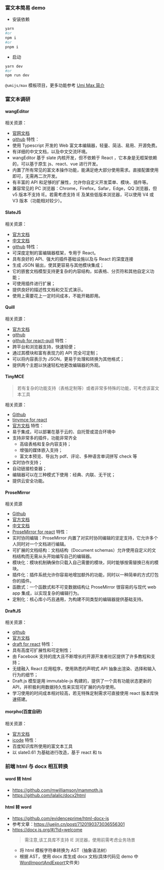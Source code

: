 ### 富文本简易 demo

- 安装依赖

```bash
yarn
#or
npm i
#or
pnpm i

```

- 启动

```bash
yarn dev
#or
npm run dev
```

`@umijs/max` 模板项目，更多功能参考 [Umi Max 简介](https://next.umijs.org/zh-CN/docs/max/introduce)

### 富文本调研

#### wangEditor

相关资源：

- [官网文档](https://www.wangeditor.com/v5/)
- [github](https://github.com/wangeditor-team/wangEditor) 特性：
- 使用 Typescript 开发的 Web 富文本编辑器，轻量、简洁、易用、开源免费。
- 有详细的中文文档，以及中文交流环境。
- wangEditor 基于 slate 内核开发，但不依赖于 React ，它本身是无框架依赖的，可以基于原生 js、react、vue 进行开发。
- 内置了所有常见的富文本操作功能，能满足绝大部分使用需求。直接配置使用即可，无需再二次开发。
- 有丰富的 API 和足够的扩展性，允许你自定义开发菜单、模块、插件等。
- 兼容常见的 PC 浏览器：Chrome，Firefox，Safar，Edge，QQ 浏览器，但 v5 版本不支持 IE。若需考虑支持 IE 及某些低版本浏览器，可以使用 V4 或 V3 版本（功能相对较少）。

#### SlateJS

相关资源：

- [官方文档](https://docs.slatejs.org/)
- [中文文档](https://rain120.github.io/athena/zh/slate/SlateStart.html)
- [github](https://github.com/ianstormtaylor/slate) 特性：
- 可深度定制的富编辑器框架，专用于 React。
- 具有良好的 API、强大的插件基础设施以及与 React 的深度连接
- 生成 JSON 输出，使其更容易与其他模块集成；
- 它的嵌套文档模型支持更复杂的内容结构，如表格、分页符和其他自定义功能；
- 可使用插件进行扩展；
- 提供良好的描述性文档和交互式演示。
- 使用上需要花上一定时间成本，不能开箱即用。

#### Quill

相关资源：

- [官方文档](https://quilljs.com/docs/quickstart/)
- [github](https://github.com/quilljs/quill/)
- [github for react-quill](https://github.com/zenoamaro/react-quill) 特性：
- 跨平台和浏览器支持，快速轻便；
- 通过其模块和富有表现力的 API 完全可定制；
- 可以将内容表示为 JSON，更易于处理和转换为其他格式；
- 提供两个主题以快速轻松地更改编辑器的外观。

#### TinyMCE

> 若有复杂的功能支持（表格定制等）或者非常多特殊的功能，可考虑该富文本工具

相关资源：

- [Github](https://github.com/tinymce/tinymce)
- [tinymce for react](https://github.com/tinymce/tinymce-react)
- [官方文档](https://www.tiny.cloud/docs/tinymce/6/) 特性：
- 易于集成，可以部署在基于云的、自托管或混合环境中
- 支持非常多的插件，功能非常齐全
  - 高级表格和复杂内容支持；
  - 增强的媒体嵌入支持；
  - 富文本预览、导出为 pdf、评论、多种语言单词拼写 check 等
- 实时协作支持；
- 自动链接检查器；
- 编辑器可以在三种模式下使用：经典、内联、无干扰；
- 提供云安全功能。

#### ProseMirror

相关资源

- [Github](https://github.com/ProseMirror/prosemirror-view)
- [官方文档](https://prosemirror.net/)
- [中文文档](https://prosemirror.xheldon.com/)
- [ProseMirror for react](https://remirror.io/docs/) 特性：
- 实时协同编辑：ProseMirror 内置了对实时协同编辑的坚定支持，它允许多个人同时对一个文档进行编辑。
- 可扩展的文档结构：文档结构（Document schemas）允许使用自定义的文档结构而无需从头开始编写自己的编辑器。
- 模块化：模块机制确保你只载入自己需要的模块，同时能够按需替换已有的模块。
- 插件化：插件系统允许你容易地增加额外的功能，同时以一种简单的方式打包你的插件。
- 函数式：一个函数式和不可变数据结构让 ProseMirror 很容易的与现代 web app 集成，以实现复杂的编辑行为。
- 定制化：核心库小巧且通用，为构建不同类型的编辑器提供基础支持。

#### DraftJS

相关资源：

- [github](https://github.com/facebookarchive/draft-js)
- [官方文档](https://draftjs.org/docs/getting-started/)
- [draft for react](https://github.com/jpuri/react-draft-wysiwyg) 特性：
- 具有高度可扩展性和可定制性；
- 由 Facebook 支持的庞大且不断增长的开源开发者社区提供了许多教程和支持；
- 无缝融入 React 应用程序，使用熟悉的声明式 API 抽象出渲染、选择和输入行为的细节；
- Draft.js 模型是用 immutable-js 构建的，提供了一个具有功能状态更新的 API，并积极利用数据持久性来实现可扩展的内存使用。
- 学习使用的时间成本相对较高，若无特殊定制需求可直接使用 react 版本库快速搭建。

#### morpho(百度自研)

相关资源：

- [官方文档](http://morpho-doc.weiyun.baidu.com/)
- [icode](https://console.cloud.baidu-int.com/devops/icode/repos/baidu/morpho/morpho/tree/master) 特性：
- 百度知识库所使用的富文本工具
- 以 slate0.61 为基础进行改造，基于 react 和 ts

### 前端 html 与 docx 相互转换

#### word 转 html

- https://github.com/mwilliamson/mammoth.js
- https://github.com/lalalic/docx2html

#### html 转 word

- https://github.com/evidenceprime/html-docx-js
- 参考文章：https://juejin.cn/post/7120190373036556301
- https://docx.js.org/#/?id=welcome
  > 需注意,该工具库不支持 IE 浏览器，使用前需考虑业务场景
  - 将 html 模板字符串转换为 AST（抽象语法树）
  - 根据 AST，使用 docx 库生成 docx 文档(具体代码见 demo 中[WordImportAndExport](./src/pages/WordImportAndExport/index.tsx)文件夹)
